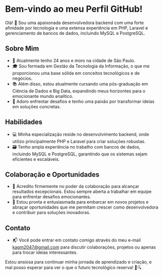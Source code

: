# Bem-vindo ao meu Perfil GitHub!

Olá! 👋 Sou uma apaixonada desenvolvedora backend com uma forte afinidade por tecnologia e uma extensa experiência em PHP, Laravel e gerenciamento de bancos de dados, incluindo MySQL e PostgreSQL.

## Sobre Mim

- 🔭 Atualmente tenho 24 anos e moro na cidade de São Paulo.
- 🎓 Sou formada em Gestão da Tecnologia da Informação, o que me proporcionou uma base sólida em conceitos tecnológicos e de negócios.
- 📚 Além disso, estou atualmente cursando uma pós-graduação em Ciência de Dados e Big Data, expandindo meus horizontes para o emocionante mundo analítico.
- 🚀 Adoro enfrentar desafios e tenho uma paixão por transformar ideias em soluções concretas.

## Habilidades

- 💻 Minha especialização reside no desenvolvimento backend, onde utilizo principalmente PHP e Laravel para criar soluções robustas.
- 🗃️ Tenho ampla experiência no trabalho com bancos de dados, incluindo MySQL e PostgreSQL, garantindo que os sistemas sejam eficientes e escaláveis.

## Colaboração e Oportunidades

- 👥 Acredito firmemente no poder da colaboração para alcançar resultados excepcionais. Estou sempre aberta a trabalhar em equipe para enfrentar desafios emocionantes.
- 🌟 Estou pronta e entusiasmada para embarcar em novos projetos e abraçar oportunidades que me permitam crescer como desenvolvedora e contribuir para soluções inovadoras.

## Contato

- 📬 Você pode entrar em contato comigo através do meu e-mail kagm2047@gmail.com para discutir colaborações, projetos ou apenas para trocar ideias interessantes.

Estou ansiosa para continuar minha jornada de aprendizado e criação, e mal posso esperar para ver o que o futuro tecnológico reserva! 🚀🔍
